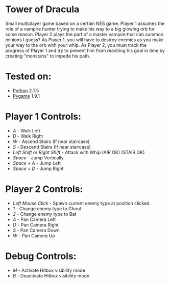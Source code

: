 Tower of Dracula
================

Small multiplayer game based on a certain NES game. Player 1 assumes the role of a vampire hunter trying to make his way to a big glowing orb for some reason. Player 2 plays the part of a master vampire that can summon minions I guess? As Player 1, you will have to destroy enemies as you make your way to the orb with your whip. As Player 2, you must track the progress of Player 1 and try to prevent him from reaching his goal in time by creating "monstahs" to impede his path.

Tested on:
==========

- [Python](http://www.python.org/) 2.7.5
- [Pygame](http://www.pygame.org/) 1.9.1

Player 1 Controls:
==================

- _A_ - Walk Left
- _D_ - Walk Right
- _W_ - Ascend Stairs (If near staircase)
- _S_ - Descend Stairs (If near staircase)
- _Left Shift_ or _Right Shift_ - Attack with Whip (AIR OK) (STAIR OK)
- _Space_ - Jump Vertically
- _Space + A_ - Jump Left
- _Space + D_ - Jump Right


Player 2 Controls:
==================

- _Left Mouse Click_ - Spawn current enemy type at position clicked
- _1_ - Change enemy type to Ghoul
- _2_ - Change enemy type to Bat
- _A_ - Pan Camera Left
- _D_ - Pan Camera Right
- _S_ - Pan Camera Down
- _W_ - Pan Camera Up


Debug Controls:
===============

- _M_ - Activate Hitbox visibility mode
- _B_ - Deactivate Hitbox visibility mode
